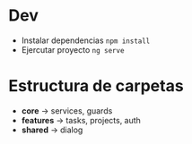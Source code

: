 # Dev

- Instalar dependencias `npm install`
- Ejercutar proyecto `ng serve`

# Estructura de carpetas

- **core** -> services, guards
- **features** -> tasks, projects, auth
- **shared** -> dialog
